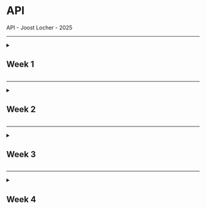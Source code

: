 # API

API - Joost Locher - 2025

---

<details>
<summary><h2>Week 1</h2></summary>

### Onderzoek

**Content API**

Bij de oefening in de les, waarbij we een web- en content-API moesten zoeken, kwam ik de PokéAPI tegen, en die sprak mij meteen aan. Hierna heb ik nog even verder gekeken, maar ik kwam al snel weer terug bij de PokéAPI. Ik heb hem toen beter geïnspecteerd en ontdekte dat er heel veel data beschikbaar is, en dat je er geen API-key of account voor nodig hebt.

Gekozen API:

- [PokéAPI](https://pokeapi.co/)

Een idee bedenken verliep iets minder soepel, omdat ik te veel aan het nadenken was over hoe ik alle data uit de API kon gebruiken. Maar dit is nogal veel voor de PokéAPI, dus raakte ik een beetje overspoeld. Uiteindelijk heb ik het idee bedacht voor een memory game met Pokémon-sprites, waarbij je alle Pokémon kunt sparen in kaarten met hun stats, die op een aparte pagina te zien zijn.

**Web API**

Voor de web-API had ik een lijst gemaakt met mogelijke web-API’s die ik zou kunnen gebruiken voor mijn memory game. Dit waren:

- Local Storage
- Gamepad
- Canvas
- Gyroscoop (voor telefoon)
- View transition

Na het voortgangsgesprek had ik gekozen voor de Local Storage Web API voor het opslaan van de kaarten wanneer er een game is gewonnen voor een Pokémon of generatie. De andere Web API was de Gyroscoop, om de kaartjes te kunnen bewegen op je mobiel.

Gekozen Web API:

- [Gyroscope](https://developer.mozilla.org/en-US/docs/Web/API/Gyroscope)
- [LocalStorage](https://developer.mozilla.org/en-US/docs/Web/API/Window/localStorage)

### Voortgang

**Setup**

Om te beginnen moesten we het basisproject van GitHub clonen. Ik zat hiervoor in het beginnersgroepje, en het was makkelijk te volgen totdat er een error bij mij opkwam bij het opstarten van de dev. Na veel onderzoek naar waar het probleem lag – door zowel de docent als zelfs ChatGPT – bleek het probleem te liggen aan hoe mijn folder heette waarin het project stond. Mijn folder had ik WD&D genoemd voor de minor, maar bij het opstarten van de dev kon hij blijkbaar niet verder dan deze folder. Dit kwam door het '&'-teken. Nadat ik dit had opgelost door de map een andere naam te geven, verliep de rest soepel.

**Content API**

Om te testen of ik de data uit de API kon halen, heb ik deze eerst gelinkt door de URL te gebruiken. Vervolgens heb ik een array met alle Pokémon kunnen loggen in de console van VSCode. Dit lukte al snel, maar hij haalde nu álle Pokémon op – en dat zijn er nogal veel. Dus had ik de URL aangepast zodat ik een const limit kon toevoegen, waarmee ik alleen de eerste 100 kon ophalen.

De volgende stap voor mij was om te kijken of ik de stats van één specifieke Pokémon kon ophalen en deze weer in de console kon loggen. Dit was even zoeken door alle data heen, maar uiteindelijk is ook dit gelukt.

### Feedback, Vooruitgang & Volgende Week

**Feedback**

- Kijken voor beste api om data op de slaan (cookies, session storage of local storage)

**Vooruitgang**

- Basis opgezet (uit het opzet bestand)
- Content API gebruikt
- Succesvol data tonen in de console

**Volgende Week**

- Eerste data visueel inladen op de pagina
- Idee compleet maken
- Werken aan de styling

### Bronnen & Hulp

- [PokéAPI](https://pokeapi.co/)
- [Gyroscope](https://developer.mozilla.org/en-US/docs/Web/API/Gyroscope)
- [LocalStorage](https://developer.mozilla.org/en-US/docs/Web/API/Window/localStorage)

</details>

---

<details>
<summary><h2>Week 2</h2></summary>

### Voortgang

**Huisstijl & Layout**

Deze week begon ik met het maken van een huisstijl in Figma en kwam al snel uit op de kleur blauw, wat geassocieerd wordt met geheugen. Verder heb ik een naam/logo bedacht: MEM404. Dit staat voor MEMory en 404 van de “error not found” – een naam die ik zelf grappig vind, omdat je tijdens het spelen van memory soms ook denkt: waar was dit ook alweer?

Daarnaast heb ik heel grof de layout met blokken uitgestippeld, om aan te geven waar ik wat wilde hebben en hoeveel pagina’s ik voor mijn idee nodig had.

**Detail pagina test**

Deze week is het me ook gelukt om de array met Pokémon op de homepagina te zetten, met voor elke Pokémon een link naar de detailpagina. Op die detailpagina stonden vervolgens hun sprite, stats en type.

**Eerst opmaak & Zoek functie**

Als laatste deze week had ik de huisstijl toegevoegd op de homepagina, waar je de Pokémon of generatie kunt kiezen waarmee je de memory game gaat spelen. Hiervoor had ik ook een formulier met een zoekbalk toegevoegd, zodat je snel een specifieke Pokémon kunt zoeken.

Eerst probeerde ik dit te doen met list.js, wat ik al eerder had gebruikt bij het project Tech van CMD, maar het lukte me niet om het werkend te krijgen. Daarom ben ik naar Cyd gestapt, en die heeft me geholpen met een simpelere oplossing, namelijk door dit te gebruiken:<code>const searchResponse = await fetch('https://pokemon-service-ucql.onrender.com/api/v1/pokemon/search?name=' + searchQuery);</code>

### Feedback, Vooruitgang & Volgende Week

**Feedback**

- Search url in plaats van list.js
- Comments toevoegen / Code beter begrijpen
- Focus op 1 ding (pokemon of generatie)

**Vooruitgang**

- Huiststijl & Basis Layout
- Data op de pagina zetten, met bijbehorende detailpagina per Pokémon
- Zoekfunctie toegevoegd aan hoofdscherm

**Volgende Week**

- Memory game opzetten

### Bronnen & Hulp

- Hulp van Cyd

</details>

---

<details>
<summary><h2>Week 3</h2></summary>

### Voortgang

**Memory game**

Deze week heb ik de memory game voor elkaar gekregen door verschillende sprites voor 1 pokemon op te halen en deze dubbele te maken en aan elkaar linken zodat als je 2 dezelfde hebt omgedraaid dan blijven die vast staan en als je alles goed hebt win je en win je ook een kaart voor die pokemon die in je binder komt te staan. Hiervoor heb ik wel wat hulp gekregen van Claude en heb er zelf wat aangepast. Zo heb ik ook een functie toegevoegd dat je binnen een bepaalde tijd of aantal moves moet winnen om het allemaal wat lastiger te maken. 

![Memory game](image.png)

**Local Storage**

Voor het opslaan van de cards in de binder heb ik localstorage gebruikt in de client side. Hiervoor had ik wat onderzoek gedaan online en met klein beetje hulp van ai ook werkend gekregen voor wanneer je de game wint.  

### Feedback, Vooruitgang & Volgende Week

**Feedback**
- 2e web api toevoegen
- Online zetten
- Footer weghalen als toch niet gebruikt

**Vooruitgang**
- Memory Game werkend
- Local Storage toegevoegd

**Volgende Week**
- Afronding
- 2e web api toevoegen
- Online zetten

### Bronnen & Hulp

</details>

---

<details>
<summary><h2>Week 4</h2></summary>

### Onderzoek

**Afronding**

Dit is de laatste week van het project. Aangezien het paasweekend was, en het eindgesprek donderdag is, heb ik een dag de tijd om aan het project te werken. Om deze reden had ik vorige week alle grote functies afgerond en ga ik deze week werken aan mijn documentatie.

### Ontwikkeling

**Afronding**

Naast paar kleine refactorings, heb ik geen grote aanpassingen kunnen maken aan het project.

### Feedback, Vooruitgang & Volgende Week

**Feedback**

**Vooruitgang**

**Volgende Week**

### Bronnen & Hulp

</details>